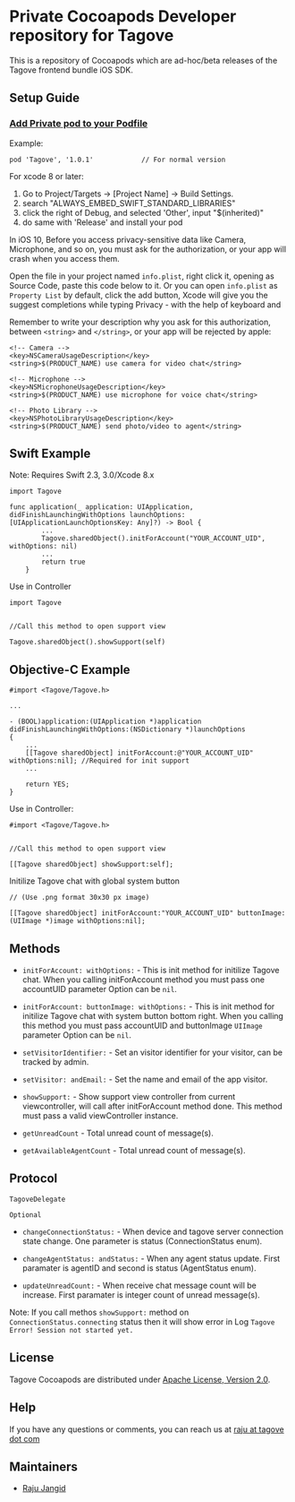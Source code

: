 # Private Cocoapods Developer repository for Tagove

This is a repository of Cocoapods which are ad-hoc/beta releases of the Tagove frontend bundle iOS SDK.

## Setup Guide

### [Add Private pod to your Podfile](https://guides.cocoapods.org/making/private-cocoapods.html#thats-it)

Example:

```
pod 'Tagove', '1.0.1'            // For normal version
```

For xcode 8 or later:

1. Go to Project/Targets -> [Project Name] -> Build Settings.
2. search "ALWAYS_EMBED_SWIFT_STANDARD_LIBRARIES"
3. click the right of Debug, and selected 'Other', input "$(inherited)"
4. do same with 'Release' and install your pod

In iOS 10, Before you access privacy-sensitive data like Camera, Microphone, and so on, you must ask for the authorization, or your app will crash when you access them.

Open the file in your project named `info.plist`, right click it, opening as Source Code, paste this code below to it. Or you can open  `info.plist` as `Property List` by default, click the add button, Xcode will give you the suggest completions while typing Privacy - with the help of keyboard and 

Remember to write your description why you ask for this authorization, between  `<string>` and `</string>`, or your app will be rejected by apple:

```
<!-- Camera -->
<key>NSCameraUsageDescription</key>
<string>$(PRODUCT_NAME) use camera for video chat</string>

<!-- Microphone -->
<key>NSMicrophoneUsageDescription</key>
<string>$(PRODUCT_NAME) use microphone for voice chat</string>

<!-- Photo Library -->
<key>NSPhotoLibraryUsageDescription</key>
<string>$(PRODUCT_NAME) send photo/video to agent</string>

```

## Swift Example
Note: Requires Swift 2.3, 3.0/Xcode 8.x

```
import Tagove

func application(_ application: UIApplication, didFinishLaunchingWithOptions launchOptions: [UIApplicationLaunchOptionsKey: Any]?) -> Bool {
        ...
        Tagove.sharedObject().initForAccount("YOUR_ACCOUNT_UID", withOptions: nil)
        ...
        return true
    }
```
Use in Controller

```
import Tagove


//Call this method to open support view

Tagove.sharedObject().showSupport(self)

```

## Objective-C Example

```
#import <Tagove/Tagove.h>

...

- (BOOL)application:(UIApplication *)application didFinishLaunchingWithOptions:(NSDictionary *)launchOptions
{
    ...
    [[Tagove sharedObject] initForAccount:@"YOUR_ACCOUNT_UID" withOptions:nil]; //Required for init support
    ...

    return YES;
}

```
Use in Controller:

```
#import <Tagove/Tagove.h>


//Call this method to open support view

[[Tagove sharedObject] showSupport:self];

```

Initilize Tagove chat with global system button 

```
// (Use .png format 30x30 px image)

[[Tagove sharedObject] initForAccount:"YOUR_ACCOUNT_UID" buttonImage:(UIImage *)image withOptions:nil];

```

## Methods

- `initForAccount: withOptions:` - This is init method for initilize Tagove chat. When you calling initForAccount method you must pass one accountUID parameter Option can be `nil`.

- `initForAccount: buttonImage: withOptions:` - This is init method for initilize Tagove chat with system button bottom right. When you calling this method you must pass accountUID and buttonImage `UIImage` parameter Option can be `nil`.

- `setVisitorIdentifier:` - Set an visitor identifier for your visitor, can be tracked by admin.

- `setVisitor: andEmail:` - Set the name and email of the app visitor.

- `showSupport:` - Show support view controller from current viewcontroller, will call after initForAccount method done. This method must pass a valid viewController instance.

- `getUnreadCount` - Total unread count of message(s).

- `getAvailableAgentCount` - Total unread count of message(s).

##  Protocol

`TagoveDelegate`

`Optional`

- `changeConnectionStatus:` - When device and tagove server connection state change. One parameter is status (ConnectionStatus enum).

- `changeAgentStatus: andStatus:` - When any agent status update. First paramater is agentID and second is status (AgentStatus enum).

- `updateUnreadCount:` - When receive chat message count will be increase. First paramater is integer count of unread message(s).

Note: If you call methos `showSupport:` method on `ConnectionStatus.connecting` status then it will show error in Log `Tagove Error! Session not started yet.`

## License

Tagove Cocoapods are distributed under [Apache License, Version 2.0](http://www.apache.org/licenses/LICENSE-2.0.html).

## Help

If you have any questions or comments, you can reach us at [raju at tagove dot com](https://github.com/rajuj6)

## Maintainers
  * [Raju Jangid](https://github.com/rajuj6)
